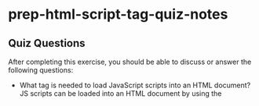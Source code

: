 # prep-html-script-tag-quiz-notes

## Quiz Questions

After completing this exercise, you should be able to discuss or answer the following questions:

- What tag is needed to load JavaScript scripts into an HTML document?
  JS scripts can be loaded into an HTML document by using the <script> tag.

- How do you use a script tag to write JavaScript directly in the HTML document?
  You can write javascript directly in the HTML document by inserting the code between the opening and closing of the <script> tags.

- How do you use a script tag to load an external JavaScript file?
  You can load an external JS file by adding a source (src) attribute into the opening <script> tag.

## Notes

All student notes should be written here.

How to write `Code Examples` in markdown

for JS:

```javascript
const data = 'Howdy';
```

for HTML:

```html
<div>
  <p>This is text content</p>
</div>
```

for CSS:

```css
div {
  width: 100%;
}
```
